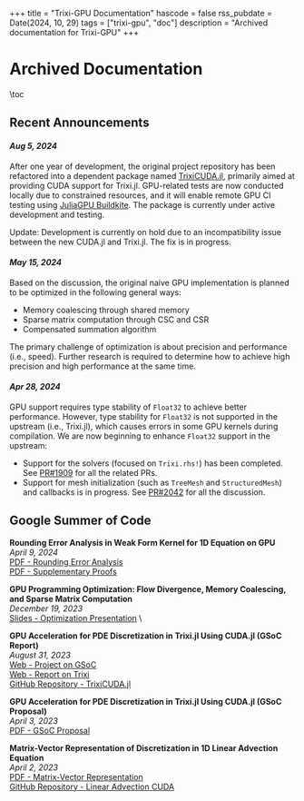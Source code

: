 +++
title = "Trixi-GPU Documentation"
hascode = false
rss_pubdate = Date(2024, 10, 29)
tags = ["trixi-gpu", "doc"]
description = "Archived documentation for Trixi-GPU"
+++

# Archived Documentation

\toc

## Recent Announcements

#### *Aug 5, 2024*

After one year of development, the original project repository has been refactored into a dependent package named [TrixiCUDA.jl](https://github.com/trixi-gpu/TrixiCUDA.jl), primarily aimed at providing CUDA support for Trixi.jl. GPU-related tests are now conducted locally due to constrained resources, and it will enable remote GPU CI testing using [JuliaGPU Buildkite](https://github.com/JuliaGPU/buildkite). The package is currently under active development and testing. 

Update: Development is currently on hold due to an incompatibility issue between the new CUDA.jl and Trixi.jl. The fix is in progress.

#### *May 15, 2024*

Based on the discussion, the original naive GPU implementation is planned to be optimized in the following general ways:
- Memory coalescing through shared memory 
- Sparse matrix computation through CSC and CSR
- Compensated summation algorithm

The primary challenge of optimization is about precision and performance (i.e., speed). Further research is required to determine how to achieve high precision and high performance at the same time.

#### *Apr 28, 2024*

GPU support requires type stability of `Float32` to achieve better performance. However, type stability for `Float32` is not supported in the upstream (i.e., Trixi.jl), which causes errors in some GPU kernels during compilation. We are now beginning to enhance `Float32` support in the upstream:
- Support for the solvers (focused on `Trixi.rhs!`) has been completed. See [PR#1909](https://github.com/trixi-framework/Trixi.jl/pull/1909) for all the related PRs.
- Support for mesh initialization (such as `TreeMesh` and `StructuredMesh`) and callbacks is in progress. See [PR#2042](https://github.com/trixi-framework/Trixi.jl/pull/2042) for all the discussion.


## Google Summer of Code

**Rounding Error Analysis in Weak Form Kernel for 1D Equation on GPU** \
*April 9, 2024* \
[PDF - Rounding Error Analysis](/assets/files/round_error.pdf) \
[PDF - Supplementary Proofs](/assets/files/proof_supply.pdf)

**GPU Programming Optimization: Flow Divergence, Memory Coalescing, and Sparse Matrix Computation** \
*December 19, 2023*  \
[Slides - Optimization Presentation](/assets/files/gsoc_present.pdf) \


**GPU Acceleration for PDE Discretization in Trixi.jl Using CUDA.jl (GSoC Report)**  \
*August 31, 2023*  \
[Web - Project on GSoC](https://summerofcode.withgoogle.com/programs/2023/projects/upstR7K2)  \
[Web - Report on Trixi](https://trixi-framework.github.io/outreach/gsoc/2023/gpu-acceleration-in-trixi-jl-using-cuda-jl/)  \
[GitHub Repository - TrixiCUDA.jl](https://github.com/huiyuxie/trixi_cuda)

**GPU Acceleration for PDE Discretization in Trixi.jl Using CUDA.jl (GSoC Proposal)**  \
*April 3, 2023* \
[PDF - GSoC Proposal](/assets/files/proposal.pdf)

**Matrix-Vector Representation of Discretization in 1D Linear Advection Equation**  \
*April 2, 2023* \
[PDF - Matrix-Vector Representation](/assets/files/vector_matrix.pdf)  \
[GitHub Repository - Linear Advection CUDA](https://github.com/huiyuxie/linear_advection_cuda)
